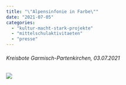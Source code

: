 ```yaml
---
title: "\"Alpensinfonie in Farbe\""
date: "2021-07-05"
categories: 
  - "kultur-macht-stark-projekte"
  - "mittelschulaktivitaeten"
  - "presse"
---
```


###### Kreisbote Garmisch-Partenkirchen, 03.07.2021

[![](Kreisbote-WE03u04-07-21-944x1024.png)](https://volksschule-partenkirchen.de/wp-content/uploads/Kreisbote-WE03u04-07-21.pdf)
